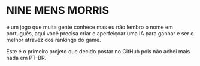 # NINE MENS MORRIS

é um jogo que muita gente conhece mas eu não lembro o nome em português, aqui você precisa criar e aperfeiçoar uma IA para ganhar e ser o melhor atravéz dos rankings do game.

Este é o primeiro projeto que decido postar no GitHub pois não achei mais nada em PT-BR.